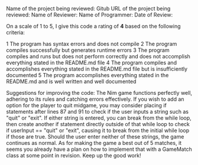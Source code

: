 Name of the project being reviewed:
Gitub URL of the project being reviewed:
Name of Reviewer:
Name of Programmer:
Date of Review:

On a scale of 1 to 5, I give this code a rating of __4__ based on the following criteria:

1  The program has syntax errors and does not compile
2  The program compiles successfully but generates runtime errors
3  The program compiles and runs but does not perform correctly and does not accomplish everything stated in the README.md file
4  The program compiles and accomplishes everything stated in the README.md file but is insufficiently documented
5  The program accomplishes everything stated in the README.md and is well written and well documented

Suggestions for improving the code:
The Nim game functions perfectly well, adhering to its rules and catching errors effectively. If you wish to add an option
for the player to quit midgame, you may consider placing if statements after lines 87 and 91 to check if the user inputs
a string such as "quit" or "exit". If either string is entered, you can break from the while loop, then create another if 
statement directly outside of that while loop to check if userInput == "quit" or "exit", causing it to break from the initial
while loop if those are true. Should the user enter neither of these strings, the game continues as normal. As for making
the game a best out of 5 matches, it seems you already have a plan on how to implement that with a GameMatch class at some
point in revision. Keep up the good work!